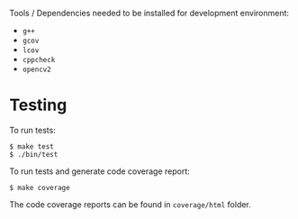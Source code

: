 Tools / Dependencies needed to be installed for development environment:

- `g++`
- `gcov`
- `lcov`
- `cppcheck`
- `opencv2`

# Testing

To run tests:

    $ make test
    $ ./bin/test

To run tests and generate code coverage report:

    $ make coverage

The code coverage reports can be found in `coverage/html` folder.

